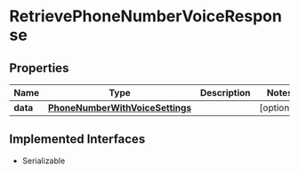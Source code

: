 

# RetrievePhoneNumberVoiceResponse

## Properties

Name | Type | Description | Notes
------------ | ------------- | ------------- | -------------
**data** | [**PhoneNumberWithVoiceSettings**](PhoneNumberWithVoiceSettings.md) |  |  [optional]


## Implemented Interfaces

* Serializable


